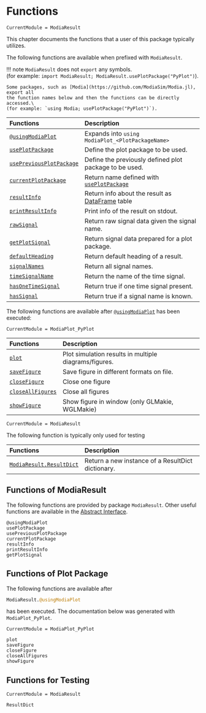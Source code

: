 # Functions

```@meta
CurrentModule = ModiaResult
```

This chapter documents the functions that a user of this package typically utilizes.

The following functions are available when prefixed with `ModiaResult`.

!!! note
    `ModiaResult` does not `export` any symbols.\
    (for example: `import ModiaResult; ModiaResult.usePlotPackage("PyPlot")`).
    
    Some packages, such as [Modia](https://github.com/ModiaSim/Modia.jl), export all
    the function names below and then the functions can be directly accessed.\
    (for example: `using Modia; usePlotPackage("PyPlot")`).
    

| Functions                        | Description                                               |
|:---------------------------------|:----------------------------------------------------------|
| [`@usingModiaPlot`](@ref)        | Expands into `using ModiaPlot_<PlotPackageName>`          |
| [`usePlotPackage`](@ref)         | Define the plot package to be used.                       |
| [`usePreviousPlotPackage`](@ref) | Define the previously defined plot package to be used.    |
| [`currentPlotPackage`](@ref)     | Return name defined with [`usePlotPackage`](@ref)         |
| [`resultInfo`](@ref)             | Return info about the result as [DataFrame](https://github.com/JuliaData/DataFrames.jl) table            |
| [`printResultInfo`](@ref)        | Print info of the result on stdout.                       |
| [`rawSignal`](@ref)              | Return raw signal data given the signal name.             |
| [`getPlotSignal`](@ref)          | Return signal data prepared for a plot package.           |
| [`defaultHeading`](@ref)         | Return default heading of a result.                       |
| [`signalNames`](@ref)            | Return all signal names.                                  |
| [`timeSignalName`](@ref)         | Return the name of the time signal.                       |
| [`hasOneTimeSignal`](@ref)       | Return true if one time signal present.                   |
| [`hasSignal`](@ref)              | Return true if a signal name is known.                    |


The following functions are available after [`@usingModiaPlot`](@ref) has been executed:

```@meta
CurrentModule = ModiaPlot_PyPlot
```

| Functions                                    | Description                                               |
|:---------------------------------------------|:----------------------------------------------------------|
| [`plot`](@ref)                               | Plot simulation results in multiple diagrams/figures.     |
| [`saveFigure`](@ref)                         | Save figure in different formats on file.                 |
| [`closeFigure`](@ref)                        | Close one figure                                          |
| [`closeAllFigures`](@ref)                    | Close all figures                                         |
| [`showFigure`](@ref)                         | Show figure in window (only GLMakie, WGLMakie)            |


```@meta
CurrentModule = ModiaResult
```

The following function is typically only used for testing

| Functions                         | Description                                               |
|:----------------------------------|:----------------------------------------------------------|
| [`ModiaResult.ResultDict`](@ref)  | Return a new instance of a ResultDict dictionary.         |



## Functions of ModiaResult

The following functions are provided by package `ModiaResult`.
Other useful functions are available in the [Abstract Interface](@ref).

```@docs
@usingModiaPlot
usePlotPackage
usePreviousPlotPackage
currentPlotPackage
resultInfo
printResultInfo
getPlotSignal
```

## Functions of Plot Package

The following functions are available after

```julia
ModiaResult.@usingModiaPlot
```

has been executed. The documentation below was generated with `ModiaPlot_PyPlot`.

```@meta
CurrentModule = ModiaPlot_PyPlot
```

```@docs
plot
saveFigure
closeFigure
closeAllFigures
showFigure
```


## Functions for Testing

```@meta
CurrentModule = ModiaResult
```

```@docs
ResultDict
```

